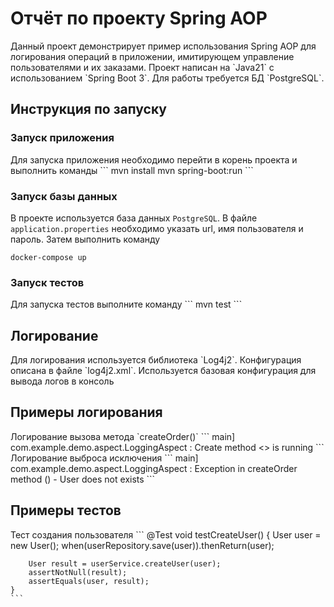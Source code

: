 <h1> Отчёт по проекту Spring AOP</h1>
Данный проект демонстрирует пример использования Spring AOP для логирования операций в приложении, имитирующем управление пользователями и их заказами. 
Проект написан на `Java21` с использованием `Spring Boot 3`. Для работы требуется БД `PostgreSQL`.
<h2>
  Инструкция по запуску
</h2>
<h3>Запуск приложения</h3>
  Для запуска приложения необходимо перейти в корень проекта и выполнить команды 
  ```
  mvn install
  mvn spring-boot:run
  ```
<h3>Запуск базы данных</h3>

  В проекте используется база данных `PostgreSQL`. В файле `application.properties` необходимо указать url, имя пользователя и пароль. 
  Затем выполнить команду 
  ```
  docker-compose up
  ```
<h3>Запуск тестов</h3>
  Для запуска тестов выполните команду 
  ```
  mvn test
  ```
<h2>Логирование</h2>
  Для логирования используется библиотека `Log4j2`. Конфигурация описана в файле `log4j2.xml`.
  Используется базовая конфигурация для вывода логов в консоль
<h2>Примеры логирования</h2>
  Логирование вызова метода `createOrder()`
  ```
 main] com.example.demo.aspect.LoggingAspect    : Create method <<createOrder>> is running
  ```
  Логирование выброса исключения 
  ```
  main] com.example.demo.aspect.LoggingAspect    : Exception in createOrder method () - User does not exists
  ```
<h2>Примеры тестов</h2>
Тест создания пользователя 
```
@Test
    void testCreateUser() {
        User user = new User();
        when(userRepository.save(user)).thenReturn(user);

        User result = userService.createUser(user);
        assertNotNull(result);
        assertEquals(user, result);
    }
    ```
